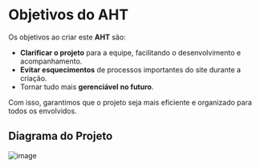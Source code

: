 # Objetivos do AHT

Os objetivos ao criar este **AHT** são:

- **Clarificar o projeto** para a equipe, facilitando o desenvolvimento e acompanhamento.
- **Evitar esquecimentos** de processos importantes do site durante a criação.
- Tornar tudo mais **gerenciável no futuro**.

Com isso, garantimos que o projeto seja mais eficiente e organizado para todos os envolvidos.

## Diagrama do Projeto

![image](https://github.com/user-attachments/assets/b86c27f9-f6f4-4996-8e59-1e28a92db6b7)
